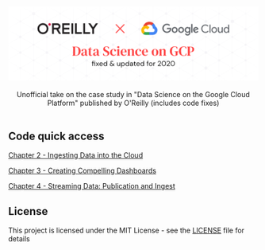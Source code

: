 <div align="center">
  <img width="512" src="https://raw.githubusercontent.com/2n3g5c9/data-science-on-gcp/master/img/data-science-on-gcp_banner.png" alt="data-science-on-gcp">
</div>

<br />

<div align="center">Unofficial take on the case study in "Data Science on the Google Cloud Platform" published by O'Reilly (includes code fixes)</div>

<br />

## Code quick access

[Chapter 2 - Ingesting Data into the Cloud](https://github.com/2n3g5c9/data-science-on-gcp/tree/master/02_Ingesting_Data_into_the_Cloud)

[Chapter 3 - Creating Compelling Dashboards](https://github.com/2n3g5c9/data-science-on-gcp/tree/master/03_Creating_Compelling_Dashboards)

[Chapter 4 - Streaming Data: Publication and Ingest](https://github.com/2n3g5c9/data-science-on-gcp/tree/master/04_Streaming_Data)

## License

This project is licensed under the MIT License - see the [LICENSE](LICENSE) file for details

